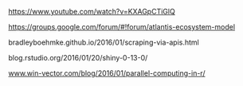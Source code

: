 https://www.youtube.com/watch?v=KXAGpCTiGlQ

https://groups.google.com/forum/#!forum/atlantis-ecosystem-model

bradleyboehmke.github.io/2016/01/scraping-via-apis.html

blog.rstudio.org/2016/01/20/shiny-0-13-0/

www.win-vector.com/blog/2016/01/parallel-computing-in-r/
